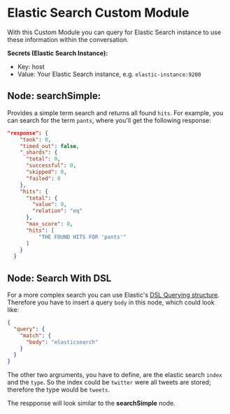 # Elastic Search Custom Module

With this Custom Module you can query for Elastic Search instance to use these information within the conversation.

**Secrets (Elastic Search Instance):**

- Key: host
- Value: Your Elastic Search instance, e.g. `elastic-instance:9200`

## Node: searchSimple: 

Provides a simple term search and returns all found `hits`. For example, you can search for the term `pants`, where you'll get the following response: 

```json
"response": {
    "took": 0,
    "timed_out": false,
    "_shards": {
      "total": 0,
      "successful": 0,
      "skipped": 0,
      "failed": 0
    },
    "hits": {
      "total": {
        "value": 0,
        "relation": "eq"
      },
      "max_score": 0,
      "hits": [
          "THE FOUND HITS FOR 'pants'"
      ]
    }
  }
```

## Node: Search With DSL

For a more complex search you can use Elastic's [DSL Querying structure](http://okfnlabs.org/blog/2013/07/01/elasticsearch-query-tutorial.html#query-dsl-overview). Therefore you have to insert a query `body` in this node, which could look like: 

```json
{
  "query": {
    "match": {
      "body": "elasticsearch"
    }
  }
}
```

The other two argruments, you have to define, are the elastic search `index` and the `type`. So the index could be `twitter` were all tweets are stored; therefore the type would be `tweets`.

The respponse will look similar to the **searchSimple** node.

